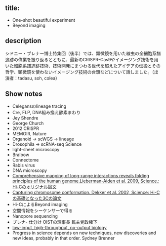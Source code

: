 
## title:
- One-shot beautiful experiment
- Beyond imaging

## description
シドニー・ブレナー博士特集回（後半）では、顕微鏡を用いた線虫の全細胞系譜追跡の偉業を振り返るとともに、最新のCRISPR-Cas9やイメージング技術を用いた細胞系譜追跡技術、技術開発にまつわる世代を超えたアイデアの伝搬とその哲学、顕微鏡を使わないイメージング技術の台頭などについて話しました。（出演者：tadasu, soh, colea）

## Show notes
- Celegansのlineage tracing
- Cre, FLP, DNA組み換え酵素まわり
- Jey Shendre
- George Church
- 2012 CRISPR
- MEMOIR, Nature 
- Organoid -> scWGS -> lineage
- Drosophila -> scRNA-seq Science
- light-sheet microscopy
- Braibow
- Connectome
- Rabis virus
- DNA microscopy
- [Comprehensive mapping of long-range interactions reveals folding principles of the human genome.Lieberman-Aiden et al. 2009, Science.: Hi-Cのオリジナル論文](https://www.ncbi.nlm.nih.gov/pubmed/19815776)
- [Capturing chromosome conformation. Dekker et al. 2002, Science: Hi-Cの基礎となった3Cの論文](https://www.ncbi.nlm.nih.gov/pubmed/11847345)
- Hi-CによるBeyond imaging
- 空間情報をシーケンサーで得る
- Nanopore sequencing
- ブレナ- 仕分け OISTの理事長 民主党政権下
- [low-input, high-throughput, no-output biology](https://www.nature.com/articles/nrm2320)
- Progress in science depends on new techniques, new discoveries and new ideas, probably in that order. Sydney Brenner 
